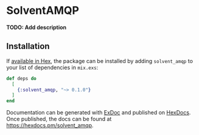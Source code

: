 # SolventAMQP

**TODO: Add description**

## Installation

If [available in Hex](https://hex.pm/docs/publish), the package can be installed
by adding `solvent_amqp` to your list of dependencies in `mix.exs`:

```elixir
def deps do
  [
    {:solvent_amqp, "~> 0.1.0"}
  ]
end
```

Documentation can be generated with [ExDoc](https://github.com/elixir-lang/ex_doc)
and published on [HexDocs](https://hexdocs.pm). Once published, the docs can
be found at <https://hexdocs.pm/solvent_amqp>.

